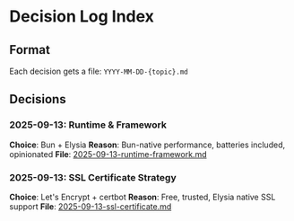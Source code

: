 # Decision Log Index

## Format
Each decision gets a file: `YYYY-MM-DD-{topic}.md`

## Decisions

### 2025-09-13: Runtime & Framework
**Choice**: Bun + Elysia
**Reason**: Bun-native performance, batteries included, opinionated
**File**: [2025-09-13-runtime-framework.md](./2025-09-13-runtime-framework.md)

### 2025-09-13: SSL Certificate Strategy
**Choice**: Let's Encrypt + certbot
**Reason**: Free, trusted, Elysia native SSL support
**File**: [2025-09-13-ssl-certificate.md](./2025-09-13-ssl-certificate.md)